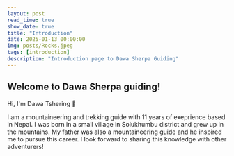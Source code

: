 ```yaml
---
layout: post
read_time: true
show_date: true
title: "Introduction"
date: 2025-01-13 00:00:00
img: posts/Rocks.jpeg
tags: [introduction]
description: "Introduction page to Dawa Sherpa Guiding"
---
```


## Welcome to Dawa Sherpa guiding!

Hi, I'm Dawa Tshering 👋 

I am a mountaineering and trekking guide with 11 years of exeprience based in Nepal. I was born in a small village in Solukhumbu district and grew up in the mountains. My father was also a mountaineering guide and he inspired me to pursue this career. I look forward to sharing this knowledge with other adventurers!

